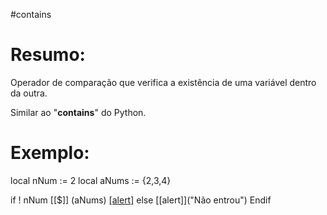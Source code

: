 #contains


# Resumo:
Operador de comparação que verifica a existência de uma variável dentro da outra.

Similar ao "**contains**" do Python.


# Exemplo:


local nNum := 2
local aNums := {2,3,4}
  
if ! nNum [[$]] (aNums)
   [[alert]]("Entrou")
else
   [[alert]]("Não entrou")
Endif





